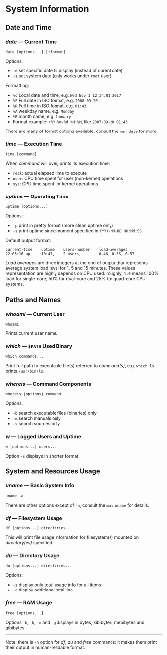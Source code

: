 # System Information

## Date and Time

### *date* — Current Time

```
date [options...] [+format]
```

Options:

  - `-d` set specific date to display (instead of curent date)
  - `-s` set system date (only works under `root` user)

Formatting:

  - `%c` Local date and time, e.g. `Wed Nov 1 12:34:01 2017`
  - `%F` Full date in ISO format, e.g. `2008-09-20`
  - `%R` Full time in ISO format. e,g, `01:43`
  - `%A` weekday name, e.g. `Monday`
  - `%B` month name, e.g. `January`
  - Format example: `+%Y-%m-%d %H:%M`, like `2007-09-20 01:43`

There are many of format options available, consult the `man date` for more.

### *time* — Execution Time

```
time [command]
```

When *command* will over, prints its execution time:

  - `real`: actual elapsed time to execute
  - `user`: CPU time spent for user (non-kernel) operations
  - `sys`: CPU time spent for kernel operations

### *uptime* — Operating Time

```
uptime [options...]
```

Options:

  - `-p` print in pretty format (more clean uptime only)
  - `-s` print uptime since moment specified in `YYYY-MM-DD HH:MM:SS`

Default output format:

```
current-time    uptime    users-number    load-averages
22:05:16 up     10:47,    2 users,        0.46, 0.56, 0.57
```

*Load averages* are three integers at the end of output that represents average system load level for 1, 5 and 15 minutes. These values representation are highly depends on CPU used: roughly, `1.0` means 100% load for single-core, 50% for dual-core and 25% for quad-core CPU systems.

## Paths and Names

### *whoami* — Current User

```
whoami
```

Prints current user name.

### *which* — `$PATH` Used Binary

```
which commands...
```

Print full path to executable file(s) referred to *command(s)*, e.g. `which ls` prints `/usr/bin/ls`.

### *whereis* — Command Components

```
whereis [options] command
```

Options:

  - `-b` search executable files (binaries) only
  - `-m` search manuals only
  - `-s` search sources only

### *w* — Logged Users and Uptime

```
w [options...] users...
```

Option `-s` displays in shorter format

## System and Resources Usage

### *uname* — Basic System Info

```
uname -a
```

There are other options except of `-a`, consult the `man uname` for details.

### *df* — Filesystem Usage

```
df [options...] directories...
```

This will print file usage information for filesystem(s) mounted on *directory(es)* specified.

### *du* — Directory Usage

```
du [options...] directories...
```

Options:

  - `-s` display only total usage info for all items
  - `-c` display additional total line

### *free* — RAM Usage

```
free [options...]
```

Options `-b`, `-k`, `-m` and `-g` displays in bytes, kibibytes, mebibytes and gibibytes

* * *

Note: there is `-h` option for *df*, *du* and *free* commands: it makes them print their output in human-readable format.

